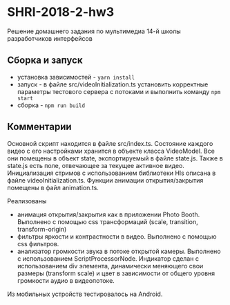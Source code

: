 # SHRI-2018-2-hw3
Решение домашнего задания по мультимедиа 14-й школы разработчиков интерфейсов

## Сборка и запуск

- установка зависимостей - ```yarn install```
- запуск - в файле src/videoInitialization.ts установить корректные параметры тестового сервера с потоками и выполнить команду ```npm start```
- сборка - ```npm run build```

## Комментарии

Основной скрипт находится в файле src/index.ts. Состояние каждого видео с его настройками хранится в объекте класса VideoModel.
Все они помещены в объект state, экспортируемый в файле state.js. Также в state.js есть поле, отвечающее за текущее активное видео. 
Инициализация стримов с использованием библиотеки Hls описана в файле videoInitialization.ts. Функции анимации открытия/закрытия помещены
в файл animation.ts.

Реализованы 
- анимация открытия/закрытия как в приложении Photo Booth. Выполнено с помощью css трансформаций (scale, transition, transform-origin)
- фильтры яркости и контрастности в видео. Выполнено с помощью css фильтров.
- анализатор громкости звука в потоке открытой камеры. Выполнено с использованием ScriptProcessorNode. Индикатор сделан с использованием 
div элемента, динамически меняющего свои размеры (transform scale) и цвет в зависимости от общего уровня громкости аудио в видеопотоке.

Из мобильных устройств тестировалось на Android.
